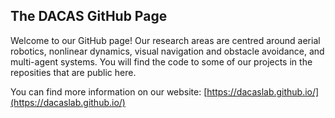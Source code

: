 ## The DACAS GitHub Page

Welcome to our GitHub page! Our research areas are centred around aerial robotics, nonlinear dynamics, visual navigation and obstacle avoidance, and multi-agent systems. You will find the code to some of our projects in the reposities that are public here. 

You can find more information on our website: [https://dacaslab.github.io/](https://dacaslab.github.io/)
